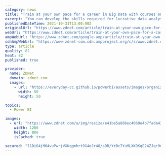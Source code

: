```yaml
---
category: news
title: "Train at your own pace for a career in Big Data with courses on Python, Excel, Power BI and much more"
excerpt: "You can develop the skills required for lucrative data analyst careers while working full-time and without going into debt, even if you have no previous tech experience whatsoever."
publishedDateTime: 2021-10-31T13:00:00Z
originalUrl: "https://www.zdnet.com/article/train-at-your-own-pace-for-a-career-in-big-data-with-courses-on-python-excel-power-bi-and-much-more/"
webUrl: "https://www.zdnet.com/article/train-at-your-own-pace-for-a-career-in-big-data-with-courses-on-python-excel-power-bi-and-much-more/"
ampWebUrl: "https://www.zdnet.com/google-amp/article/train-at-your-own-pace-for-a-career-in-big-data-with-courses-on-python-excel-power-bi-and-much-more/"
cdnAmpWebUrl: "https://www-zdnet-com.cdn.ampproject.org/c/s/www.zdnet.com/google-amp/article/train-at-your-own-pace-for-a-career-in-big-data-with-courses-on-python-excel-power-bi-and-much-more/"
type: article
quality: 82
heat: 82
published: true

provider:
  name: ZDNet
  domain: zdnet.com
  images:
    - url: "https://everyday-cc.github.io/powerbi/assets/images/organizations/zdnet.com-50x50.jpg"
      width: 50
      height: 50

topics:
  - Power BI

images:
  - url: "https://www.zdnet.com/a/img/resize/e41be5a806ec4060e4b7fada43d308544c1d3be4/2021/10/27/2947adb9-888d-47ba-ac28-0bc084968d65/sale-304187-article-image.jpg?width=1200&fit=bounds&auto=webp"
    width: 1200
    height: 800
    isCached: true

secured: "l1DiO4jM64vuPwrjVXKqgmhrt9G4eJr48/aDR/YrDc7YuMLXKDKqE24ZJq+9m54oFDPRIwu/SL6sUNhb9pBAjF+m933TDPI+r/4jfnWksVlVVtSTVr1cp3c/+6UHkTXcgjLZeUUesiTYJtEfVRMT3Mr0dt0td9PH3cXPt0wPy+1dFQNOqW6fN+uL+8tQb2UUTze5G0PExxXPTqoT8M6HqtfPhy2wHHdGb1y5jDI8Y4PSb0/VjGeZo6f0mIAy/QTib8F/U9RxjAM3HTmL9f6ahlDJA0g6qs2C8klPpsi5B9tXbI4/P+5yQdgQIDCBKEueoiojJwtXFNidbIN3PXhSlhCiTl11FZA69qCWV57GrDA=;U69ZTKHQdAxeysVljdlSbQ=="
---
```


